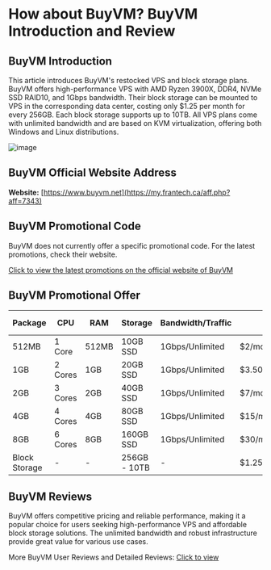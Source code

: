 # How about BuyVM? BuyVM Introduction and Review

## BuyVM Introduction

This article introduces BuyVM's restocked VPS and block storage plans. BuyVM offers high-performance VPS with AMD Ryzen 3900X, DDR4, NVMe SSD RAID10, and 1Gbps bandwidth. Their block storage can be mounted to VPS in the corresponding data center, costing only $1.25 per month for every 256GB. Each block storage supports up to 10TB. All VPS plans come with unlimited bandwidth and are based on KVM virtualization, offering both Windows and Linux distributions.

![image](https://github.com/jhnsncecila/BuyVM/assets/169743178/376703af-ca61-4467-b1bf-292260fe0ca3)

## BuyVM Official Website Address

**Website:** [https://www.buyvm.net](https://my.frantech.ca/aff.php?aff=7343)

## BuyVM Promotional Code

BuyVM does not currently offer a specific promotional code. For the latest promotions, check their website.

[Click to view the latest promotions on the official website of BuyVM](https://my.frantech.ca/aff.php?aff=7343)

## BuyVM Promotional Offer

| Package          | CPU             | RAM   | Storage         | Bandwidth/Traffic | Price          | Purchase Link                                                                                      |
|------------------|-----------------|-------|-----------------|--------------------|----------------|-----------------------------------------------------------------------------------------------------|
| 512MB            | 1 Core          | 512MB | 10GB SSD        | 1Gbps/Unlimited    | $2/month       | [Link](https://my.frantech.ca/aff.php?aff=7343&pid=1)                                               |
| 1GB              | 2 Cores         | 1GB   | 20GB SSD        | 1Gbps/Unlimited    | $3.50/month    | [Link](https://my.frantech.ca/aff.php?aff=7343&pid=2)                                               |
| 2GB              | 3 Cores         | 2GB   | 40GB SSD        | 1Gbps/Unlimited    | $7/month       | [Link](https://my.frantech.ca/aff.php?aff=7343&pid=3)                                               |
| 4GB              | 4 Cores         | 4GB   | 80GB SSD        | 1Gbps/Unlimited    | $15/month      | [Link](https://my.frantech.ca/aff.php?aff=7343&pid=4)                                               |
| 8GB              | 6 Cores         | 8GB   | 160GB SSD       | 1Gbps/Unlimited    | $30/month      | [Link](https://my.frantech.ca/aff.php?aff=7343&pid=5)                                               |
| Block Storage    | -               | -     | 256GB - 10TB    | -                  | $1.25/month/256GB | [Link](https://my.frantech.ca/aff.php?aff=7343&gid=42)                                             |

## BuyVM Reviews

BuyVM offers competitive pricing and reliable performance, making it a popular choice for users seeking high-performance VPS and affordable block storage solutions. The unlimited bandwidth and robust infrastructure provide great value for various use cases.

More BuyVM User Reviews and Detailed Reviews: [Click to view](https://my.frantech.ca/aff.php?aff=7343)
